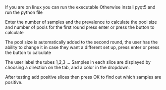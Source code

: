 If you are on linux you can run the executable
Otherwise install pyqt5 and run the python file

Enter the number of samples and the prevalence to calculate the pool size and number of pools for the first round
press enter or press the button to calculate

The pool size is automatically added to the second round, the user has the ability to change it in case they want
a different set up, press enter or press the button to calculate

The user label the tubes 1,2,3 ...
Samples in each slice are displayed by choosing a direction on the tab, and a color in the dropdown.

After testing add positive slices then press OK to find out which samples are positive.